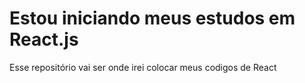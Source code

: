 <h1>Estou iniciando meus estudos em React.js</h1>
<p>Esse repositório vai ser onde irei colocar meus codigos de React</p>